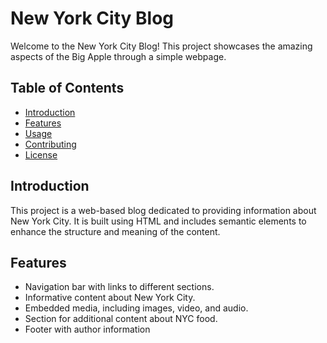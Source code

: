 # New York City Blog

Welcome to the New York City Blog! This project showcases the amazing aspects of the Big Apple through a simple webpage.

## Table of Contents
- [Introduction](#introduction)
- [Features](#features)
- [Usage](#usage)
- [Contributing](#contributing)
- [License](#license)

## Introduction

This project is a web-based blog dedicated to providing information about New York City. It is built using HTML and includes semantic elements to enhance the structure and meaning of the content.

## Features

- Navigation bar with links to different sections.
- Informative content about New York City.
- Embedded media, including images, video, and audio.
- Section for additional content about NYC food.
- Footer with author information
